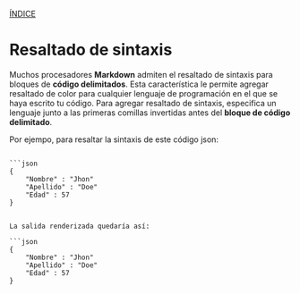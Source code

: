 [ÍNDICE](https://github.com/Zet0699/Guia_markdown/blob/Zet_main/README.md)


# **Resaltado de sintaxis**

Muchos procesadores **Markdown** admiten el resaltado de sintaxis para bloques de **código delimitados**. Esta característica le permite agregar resaltado de color para cualquier lenguaje de programación en el que se haya escrito tu código. Para agregar resaltado de sintaxis, especifica un lenguaje junto a las primeras comillas invertidas antes del **bloque de código delimitado**.

Por ejempo, para resaltar la sintaxis de este código json:

```

```json
{
    "Nombre" : "Jhon"
    "Apellido" : "Doe"
    "Edad" : 57
}
```

```

La salida renderizada quedaría así:

```json
{
    "Nombre" : "Jhon"
    "Apellido" : "Doe"
    "Edad" : 57
}
``` 

